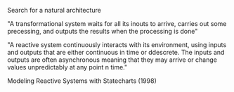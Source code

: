 Search for a natural architecture


"A transformational system waits for all its inouts to arrive, carries out some precessing, and outputs the results when the processing is done"

"A reactive system continuously interacts with its environment, using inputs and outputs that are either continuous in time or ddescrete. The inputs and outputs are often asynchronous meaning that they may arrive or change values unpredictably at any point n time."

Modeling Reactive Systems with Statecharts (1998)
